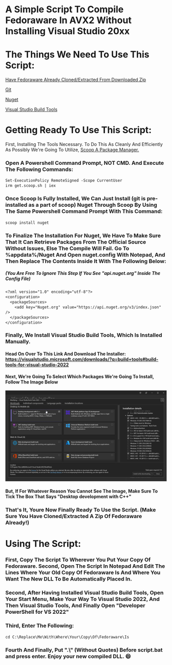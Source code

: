 # A Simple Script To Compile Fedoraware In AVX2 Without Installing Visual Studio 20xx

# The Things We Need To Use This Script:

[Have Fedoraware Already Cloned/Extracted From Downloaded Zip](https://github.com/fedoraware/fedoraware)

[Git](https://git-scm.com/)

[Nuget](https://www.nuget.org/)

[Visual Studio Build Tools](https://visualstudio.microsoft.com/)


# Getting Ready To Use This Script:
First, Installing The Tools Necessary. To Do This As Cleanly And Efficiently As Possibly We're Going To Utilize, [Scoop A Package Manager.](https://Scoop.sh/) 
### Open A Powershell Command Prompt, NOT CMD. And Execute The Following Commands:

```
Set-ExecutionPolicy RemoteSigned -Scope CurrentUser
irm get.scoop.sh | iex
```

### Once Scoop Is Fully Installed, We Can Just Install (git is pre-installed as a part of scoop) Nuget Through Scoop By Using The Same Powershell Command Prompt With This Command:

```
scoop install nuget
```

### To Finalize The Installation For Nuget, We Have To Make Sure That It Can Retrieve Packages From The Official Source Without Issues, Else The Compile Will Fail. Go To %appdata%/Nuget And Open nuget.config With Notepad, And Then Replace The Contents Inside It With The Following Below: 
##### (You Are Free To Ignore This Step If You See "api.nuget.org" Inside The Config File)

```
<?xml version="1.0" encoding="utf-8"?>
<configuration>
  <packageSources>
    <add key="Nuget.org" value="https://api.nuget.org/v3/index.json" />
  </packageSources>
</configuration>
```


### Finally, We Install Visual Studio Build Tools, Which Is Installed Manually.
#### Head On Over To This Link And Download The Installer: https://visualstudio.microsoft.com/downloads/?q=build+tools#build-tools-for-visual-studio-2022 
#### Next, We're Going To Select Which Packages We're Going To Install, Follow The Image Below

![Image Of Visual Studio Build Tools Installer](setup_7Fn4q9bp0R.png)

#### But, If For Whatever Reason You Cannot See The Image, Make Sure To Tick The Box That Says "Desktop development with C++"

### That's It, Youre Now Finally Ready To Use the Script. (Make Sure You Have Cloned/Extracted A Zip Of Fedoraware Already!)

# Using The Script:
### First, Copy The Script To Wherever You Put Your Copy Of Fedoraware. Second, Open The Script In Notepad And Edit The Lines Where Your Old Copy Of Fedoraware Is And Where You Want The New DLL To Be Automatically Placed In.

### Second, After Having Installed Visual Studio Build Tools, Open Your Start Menu, Make Your Way To Visual Studio 2022, And Then Visual Studio Tools, And Finally Open "Developer PowerShell for VS 2022"

### Third, Enter The Following:
```
cd C:\Replace\Me\With\Where\Your\Copy\Of\Fedoraware\Is
```

### Fourth And Finally, Put ".\\" (Without Quotes) Before script.bat and press enter.  Enjoy your new compiled DLL. :smile:
